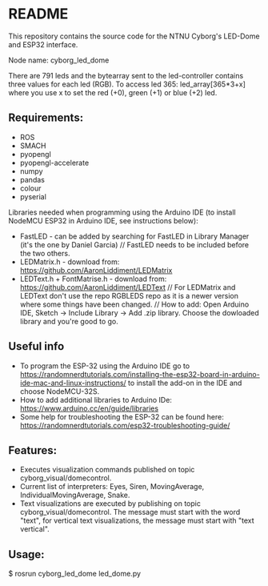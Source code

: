 # README
This repository contains the source code for the NTNU Cyborg's LED-Dome and ESP32 interface.

Node name: cyborg_led_dome

There are 791 leds and the bytearray sent to the led-controller contains three values for each led (RGB). To access led 365: led_array[365*3+x] where you use x to set the red (+0), green (+1) or blue (+2) led. 

## Requirements:
* ROS
* SMACH
* pyopengl
* pyopengl-accelerate
* numpy
* pandas
* colour
* pyserial

Libraries needed when programming using the Arduino IDE (to install NodeMCU ESP32 in Arduino IDE, see instructions below):
* FastLED - can be added by searching for FastLED in Library Manager (it's the one by Daniel Garcia)
	// FastLED needs to be included before the two others.
* LEDMatrix.h - download from: https://github.com/AaronLiddiment/LEDMatrix
* LEDText.h + FontMatrise.h - download from: https://github.com/AaronLiddiment/LEDText
	// For LEDMatrix and LEDText don't use the repo RGBLEDS repo as it is a newer version where some things have been changed.
	// How to add: Open Arduino IDE, Sketch -> Include Library -> Add .zip library. Choose the dowloaded library and you're good to go.


## Useful info
* To program the ESP-32 using the Arduino IDE go to https://randomnerdtutorials.com/installing-the-esp32-board-in-arduino-ide-mac-and-linux-instructions/ to install the add-on in the IDE and choose NodeMCU-32S.
* How to add additional libraries to Arduino IDe: https://www.arduino.cc/en/guide/libraries
* Some help for troubleshooting the ESP-32 can be found here: https://randomnerdtutorials.com/esp32-troubleshooting-guide/


## Features:
* Executes visualization commands published on topic cyborg_visual/domecontrol.
* Current list of interpreters: Eyes, Siren, MovingAverage, IndividualMovingAverage, Snake.
* Text visualizations are executed by publishing on topic cyborg_visual/domecontrol.  The message must start with the word "text", for vertical text visualizations, the message must start with "text vertical".


## Usage:
$ rosrun cyborg_led_dome led_dome.py
